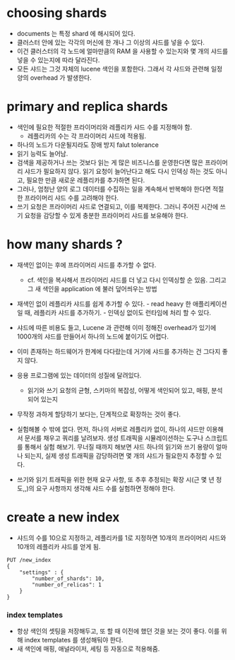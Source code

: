 # choosing shards

- documents 는 특정 shard 에 해시되어 있다.
- 클러스터 안에 있는 각각의 머신에 한 개나 그 이상의 샤드를 넣을 수 있다. 
- 이건 클러스터의 각 노드에 얼마만큼의 RAM 을 사용할 수 있는지와 몇 개의 샤드를 넣을 수 있는지에 따라 달라진다.
- 모든 샤드는 그것 자체의 lucene 색인을 포함한다. 그래서 각 샤드와 관련해 일정 양의 overhead 가 발생한다.

# primary and replica shards

- 색인에 필요한 적절한 프라이머리와 레플리카 샤드 수를 지정해야 함.
	- 레플리카의 수는 각 프라이머리 샤드에 적용됨.
- 하나의 노드가 다운될지라도 장애 방지 falut tolerance 
- 읽기 능력도 늘어남.
- 검색을 제공하거나 쓰는 것보다 읽는 게 많은 비즈니스를 운영한다면 많은 프라이머리 샤드가 필요하지 않다. 읽기 요청이 늘어난다고 해도 다시 인덱싱 하는 것도 아니고, 필요한 만큼 새로운 레플리카를 추가하면 된다.
- 그러나, 엄청난 양의 로그 데이터를 수집하는 일을 계속해서 반복해야 한다면 적절한 프라이머리 샤드 수를 고려해야 한다.
- 쓰기 요청은 프라이머리 샤드로 연결되고, 이를 복제한다. 그러니 주어진 시간에 쓰기 요청을 감당할 수 있게 충분한 프라이머리 샤드를 보유해야 한다.

# how many shards ?

- 재색인 없이는 후에 프라이머리 샤드를 추가할 수 없다.
	- cf. 색인을 복사해서 프라이머리 샤드를 더 넣고 다시 인덱싱할 순 있음. 그리고 그 새 색인을  application 에 불러 덮어씌우는 방법
- 재색인 없이 레플리카 샤드를 쉽게 추가할 수 있다.
		- read heavy 한 애플리케이션일 때, 레플리카 샤드를 추가하기.
		- 인덱싱 없이도 런타임에 처리 할 수 있다.
- 샤드에 따른 비용도 들고, Lucene 과 관련해 이미 정해진 overhead가 있기에 1000개의 샤드를 만들어서 하나의 노드에 붙이기도 어렵다.
- 이미 존재하는 하드웨어가 한계에 다다랐는데 거기에 샤드를 추가하는 건 그다지 좋지 않다.

- 응용 프로그램에 있는 데이터의 성질에 달려있다.
	- 읽기와 쓰기 요청의 균형, 스키마의 복잡성, 어떻게 색인되어 있고, 매핑, 분석 되어 있는지

- 무작정 과하게 할당하기 보다는, 단계적으로 확장하는 것이 좋다.
- 실험해볼 수 밖에 없다. 먼저, 하나의 서버로 레플리카 없이, 하나의 샤드만 이용해서 문서를 채우고 쿼리를 날려보자. 생성 트래픽을 시뮬레이션하는 도구나 스크립트를 통해서 실험 해보기. 무너질 때까지 해보면 샤드 하나의 읽기와 쓰기 용량이 얼마나 되는지, 실제 생성 트래픽을 감당하려면 몇 개의 샤드가 필요한지 추정할 수 있다.
- 쓰기와 읽기 트래픽을 위한 현재 요구 사항, 또 추후 추정되는 확장 시(근 몇 년 정도,,)의 요구 사항까지 생각해 샤드 수를 실험하면 정해야 한다.

# create a new index

- 샤드의 수를 10으로 지정하고, 레플리카를 1로 지정하면 10개의 프라이머리 샤드와 10개의 레플리카 샤드를 얻게 됨.
~~~
PUT /new_index
{
	"settings" : {
		"number_of_shards": 10,
		"number_of_relicas": 1
	}
}
~~~


### index templates
- 항상 색인의 셋팅을 저장해두고, 또 할 때 이전에 했던 것을 보는 것이 좋다. 이를 위해 index templates 를 생성해둬야 한다. 
- 새 색인에 매핑, 애널라이저, 세팅 등 자동으로 적용해줌.